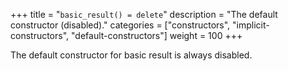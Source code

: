 +++
title = "`basic_result() = delete`"
description = "The default constructor (disabled)."
categories = ["constructors", "implicit-constructors", "default-constructors"]
weight = 100
+++

The default constructor for basic result is always disabled.
